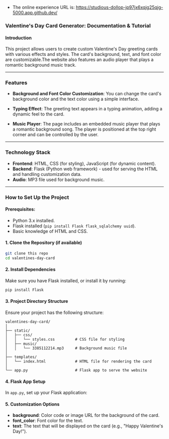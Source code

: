 <!-- ## Since Valentine's Day has passed, the corresponding resources of the cloud server have been released.
## Therefore, the following experience address has expired. -->


* The online experience URL is: https://studious-dollop-jp97jx6xqjg25qjg-5000.app.github.dev/
### Valentine's Day Card Generator: Documentation & Tutorial

#### Introduction

This project allows users to create custom Valentine's Day greeting cards with various effects and styles. The card's background, text, and font color are customizable.The website also features an audio player that plays a romantic background music track.

---

### Features

* **Background and Font Color Customization**: You can change the card's background color and the text color using a simple interface.
* **Typing Effect**: The greeting text appears in a typing animation, adding a dynamic feel to the card.

* **Music Player**: The page includes an embedded music player that plays a romantic background song. The player is positioned at the top right corner and can be controlled by the user.

---

### Technology Stack

* **Frontend**: HTML, CSS (for styling), JavaScript (for dynamic content).
* **Backend**: Flask (Python web framework) - used for serving the HTML and handling customization data.
* **Audio**: MP3 file used for background music.

---

### How to Set Up the Project

#### Prerequisites:

* Python 3.x installed.
* Flask installed (`pip install Flask flask_sqlalchemy uuid`).
* Basic knowledge of HTML and CSS.

#### 1. Clone the Repository (if available)

```bash
git clone this repo
cd valentines-day-card
```

#### 2. Install Dependencies

Make sure you have Flask installed, or install it by running:

```bash
pip install Flask
```

#### 3. Project Directory Structure

Ensure your project has the following structure:

```
valentines-day-card/
│
├── static/
│   ├── css/
│   │   └── styles.css         # CSS file for styling
│   ├── music/
│   │   └── 3385112214.mp3     # Background music file
│
├── templates/
│   └── index.html             # HTML file for rendering the card
│
└── app.py                     # Flask app to serve the website
```

#### 4. Flask App Setup

In `app.py`, set up your Flask application:


#### 5. Customization Options

* **background**: Color code or image URL for the background of the card.
* **font\_color**: Font color for the text.
* **text**: The text that will be displayed on the card (e.g., "Happy Valentine's Day!").



